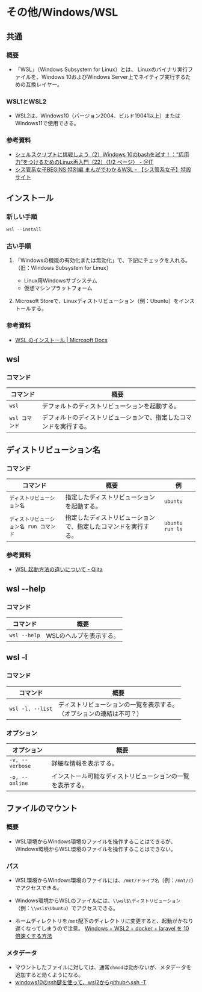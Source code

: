 # その他/Windows/WSL

## 共通

### 概要

- 「WSL」（Windows Subsystem for Linux）とは、
  Linuxのバイナリ実行ファイルを、Windows 10およびWindows Server上でネイティブ実行するための互換レイヤー。

### WSL1とWSL2

- WSL2は、Windows10（バージョン2004、ビルド19041以上）またはWindows11で使用できる。

### 参考資料

- [シェルスクリプトに挑戦しよう（2）Windows 10のbashを試す！：“応用力”をつけるためのLinux再入門（22）（1/2 ページ） - ＠IT](https://atmarkit.itmedia.co.jp/ait/articles/1809/14/news015.html)
- [シス管系女子BEGINS 特別編 まんがでわかるWSL - 【シス管系女子】特設サイト](https://system-admin-girl.com/comic/begins/sp-wsl/#p7)

## インストール

### 新しい手順

```powershell
wsl --install
```

### 古い手順

1. 「Windowsの機能の有効化または無効化」で、下記にチェックを入れる。（旧：Windows Subsystem for Linux）
   - Linux用Windowsサブシステム
   - 仮想マシンプラットフォーム

2. Microsoft Storeで、Linuxディストリビューション（例：Ubuntu）をインストールする。

### 参考資料

- [WSL のインストール | Microsoft Docs](https://docs.microsoft.com/ja-jp/windows/wsl/install)

## wsl

### コマンド

| コマンド       | 概要                                                         |
| -------------- | ------------------------------------------------------------ |
| `wsl`          | デフォルトのディストリビューションを起動する。               |
| `wsl コマンド` | デフォルトのディストリビューションで、指定したコマンドを実行する。 |

## ディストリビューション名

### コマンド

| コマンド                                | 概要                                                         | 例              |
| --------------------------------------- | ------------------------------------------------------------ | --------------- |
| `ディストリビューション名`              | 指定したディストリビューションを起動する。                   | `ubuntu`        |
| `ディストリビューション名 run コマンド` | 指定したディストリビューションで、指定したコマンドを実行する。 | `ubuntu run ls` |

### 参考資料

- [WSL 起動方法の違いについて - Qiita](https://qiita.com/mizutoki79/items/f6ba08b7f73133102c91)

## wsl --help

### コマンド

| コマンド     | 概要                    |
| ------------ | ----------------------- |
| `wsl --help` | WSLのヘルプを表示する。 |

## wsl -l

### コマンド

| コマンド         | 概要                                                         |
| ---------------- | ------------------------------------------------------------ |
| `wsl -l, --list` | ディストリビューションの一覧を表示する。<br />（オプションの連結は不可？） |

### オプション

| オプション      | 概要                                                       |
| --------------- | ---------------------------------------------------------- |
| `-v, --verbose` | 詳細な情報を表示する。                                     |
| `-o, --online`  | インストール可能なディストリビューションの一覧を表示する。 |

## ファイルのマウント

### 概要

- WSL環境からWindows環境のファイルを操作することはできるが、
  Windows環境からWSL環境のファイルを操作することはできない。

### パス

- WSL環境からWindows環境のファイルには、`/mnt/ドライブ名`（例：`/mnt/c`）でアクセスできる。

- Windows環境からWSLのファイルには、`\\wsl$\ディストリビューション`（例：`\\wsl$\Ubuntu`）でアクセスできる。

- ホームディレクトリを`/mnt`配下のディレクトリに変更すると、起動がかなり遅くなってしまうので注意。
  [Windows + WSL2 + docker + laravel を 10 倍速くする方法](https://www.aska-ltd.jp/jp/blog/197)

### メタデータ

- マウントしたファイルに対しては、通常`chmod`は効かないが、メタデータを追加すると効くようになる。
- [windows10のssh鍵を使って、wsl2からgithubへssh -T](https://zenn.dev/keijiek/scraps/b03e1804d15f99)
